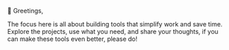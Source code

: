 👋 Greetings,

The focus here is all about building tools that simplify work and save time. Explore the projects, use what you need, and share your thoughts, if you can make these tools even better, please do!
<!---
ljara2106/ljara2106 is a ✨ special ✨ repository because its `README.md` (this file) appears on your GitHub profile.
You can click the Preview link to take a look at your changes.
--->
